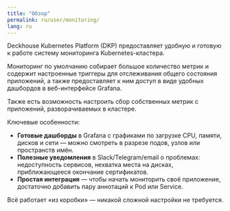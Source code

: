 ```yaml
---
title: "Обзор"
permalink: ru/user/monitoring/
lang: ru
---
```


Deckhouse Kubernetes Platform (DKP) предоставляет удобную и готовую к работе систему мониторинга Kubernetes-кластера.

Мониторинг по умолчанию собирает большое количество метрик и содержит настроенные триггеры для отслеживания общего состояния приложений, а также предоставляет к ним доступ в виде удобных дашбордов в веб-интерфейсе Grafana.

Также есть возможность настроить сбор собственных метрик с приложений, разворачиваемых в кластере.

Ключевые особенности:

- **Готовые дашборды** в Grafana с графиками по загрузке CPU, памяти, дисков и сети — можно смотреть в разрезе подов, узлов или пространств имён.
- **Полезные уведомления** в Slack/Telegram/email о проблемах: недоступность сервисов, нехватка места на дисках, приближающееся окончание сертификатов.
- **Простая интеграция** — чтобы начать мониторить своё приложение, достаточно добавить пару аннотаций к Pod или Service.

Всё работает «из коробки» — никакой сложной настройки не требуется.
